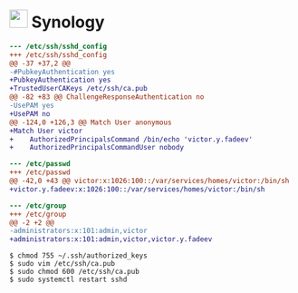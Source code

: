 # <img src="https://fileres.synology.com/images/common/favicon/syno/icon-180x180.png" width="32"/> Synology

```diff
--- /etc/ssh/sshd_config
+++ /etc/ssh/sshd_config
@@ -37 +37,2 @@
-#PubkeyAuthentication yes
+PubkeyAuthentication yes
+TrustedUserCAKeys /etc/ssh/ca.pub
@@ -82 +83 @@ ChallengeResponseAuthentication no
-UsePAM yes
+UsePAM no
@@ -124,0 +126,3 @@ Match User anonymous
+Match User victor
+    AuthorizedPrincipalsCommand /bin/echo 'victor.y.fadeev'
+    AuthorizedPrincipalsCommandUser nobody
```

```diff
--- /etc/passwd
+++ /etc/passwd
@@ -42,0 +43 @@ victor:x:1026:100::/var/services/homes/victor:/bin/sh
+victor.y.fadeev:x:1026:100::/var/services/homes/victor:/bin/sh
```

```diff
--- /etc/group
+++ /etc/group
@@ -2 +2 @@
-administrators:x:101:admin,victor
+administrators:x:101:admin,victor,victor.y.fadeev
```

```shell
$ chmod 755 ~/.ssh/authorized_keys
$ sudo vim /etc/ssh/ca.pub
$ sudo chmod 600 /etc/ssh/ca.pub
$ sudo systemctl restart sshd
```
